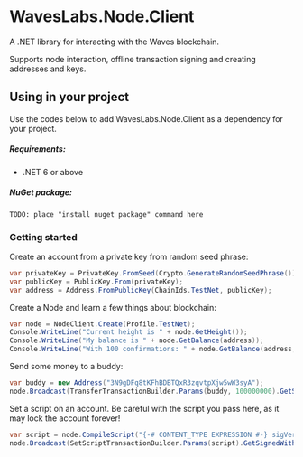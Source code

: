 # WavesLabs.Node.Client
A .NET library for interacting with the Waves blockchain.

Supports node interaction, offline transaction signing and creating addresses and keys.

## Using in your project
Use the codes below to add WavesLabs.Node.Client as a dependency for your project.

##### Requirements:
- .NET 6 or above

##### NuGet package:
```
TODO: place "install nuget package" command here
```
### Getting started
Create an account from a private key from random seed phrase:
```csharp
var privateKey = PrivateKey.FromSeed(Crypto.GenerateRandomSeedPhrase());
var publicKey = PublicKey.From(privateKey);
var address = Address.FromPublicKey(ChainIds.TestNet, publicKey);
```

Create a Node and learn a few things about blockchain:
```csharp
var node = NodeClient.Create(Profile.TestNet);
Console.WriteLine("Current height is " + node.GetHeight());
Console.WriteLine("My balance is " + node.GetBalance(address));
Console.WriteLine("With 100 confirmations: " + node.GetBalance(address, 100));
```

Send some money to a buddy:
```csharp
var buddy = new Address("3N9gDFq8tKFhBDBTQxR3zqvtpXjw5wW3syA");
node.Broadcast(TransferTransactionBuilder.Params(buddy, 100000000).GetSignedWith(privateKey));
```

Set a script on an account. Be careful with the script you pass here, as it may lock the account forever!
```csharp
var script = node.CompileScript("{-# CONTENT_TYPE EXPRESSION #-} sigVerify(tx.bodyBytes, tx.proofs[0], tx.senderPublicKey)").Script;
node.Broadcast(SetScriptTransactionBuilder.Params(script).GetSignedWith(privateKey));
```
